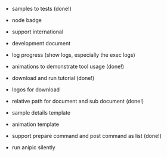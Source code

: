 - samples to tests  (done!)

- node badge

- support international

- development document

- log progress (show logs, especially the exec logs)

- animations to demonstrate tool usage  (done!)

- download and run tutorial  (done!)

- logos for download

- relative path for document and sub document   (done!)

- sample details template

- animation template

- support prepare command and post command as list  (done!)

- run anipic silently
